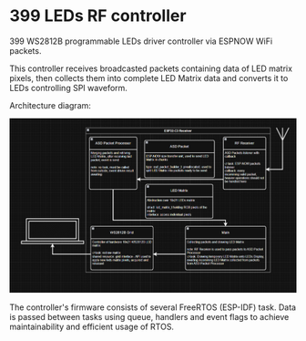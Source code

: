 # 399 LEDs RF controller

399 WS2812B programmable LEDs driver controller via ESPNOW WiFi packets. 

This controller receives broadcasted packets containing data of LED matrix pixels, then collects them into complete LED Matrix data and converts it to LEDs controlling SPI waveform.

Architecture diagram:
<p align="center"> <img src="res/ESP32C3_receiver_diagram.PNG"> </p>

The controller's firmware consists of several FreeRTOS (ESP-IDF) task. Data is passed between tasks using queue, handlers and event flags to achieve maintainability and efficient usage of RTOS.